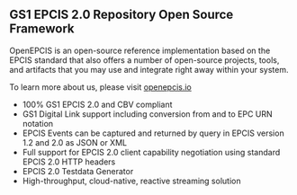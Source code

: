 ## GS1 EPCIS 2.0 Repository Open Source Framework

OpenEPCIS is an open-source reference implementation based on the EPCIS standard that also offers a number of open-source projects, tools, and artifacts that you may use and integrate right away within your system.

To learn more about us, please visit [openepcis.io](https://openepcis.io)

 - 100% GS1 EPCIS 2.0 and CBV compliant
 - GS1 Digital Link support including conversion from and to EPC URN notation
 - EPCIS Events can be captured and returned by query in EPCIS version 1.2 and 2.0 as JSON or XML
 - Full support for EPCIS 2.0 client capability negotiation using standard EPCIS 2.0 HTTP headers
 - EPCIS 2.0 Testdata Generator
 - High-throughput, cloud-native, reactive streaming solution
